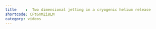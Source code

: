 ```yaml
---
title    :  Two dimensional jetting in a cryogenic helium release
shortcode: CFtGnMZi8LM
category: videos
---
```







